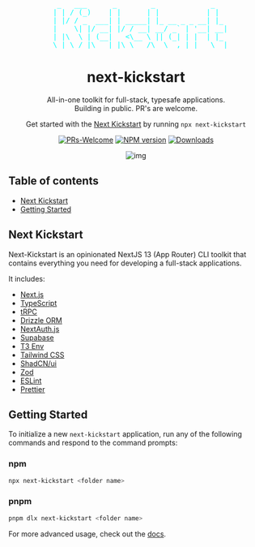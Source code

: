 <pre align="center" style="color: cyan;">
   _   ___      _        _             _   
  | | / (_)    | |      | |           | |  
  | |/ / _  ___| | _____| |_ __ _ _ __| |_ 
  |    \| |/ __| |/ / __| __/ _` | '__| __|
  | |\  \ | (__|   <\__ \ || (_| | |  | |_ 
  \_| \_/_|\___|_|\_\___/\__\__,_|_|   \__|
</pre>

<h1 align="center">
  next-kickstart
</h1>

<p align="center">
  All-in-one toolkit for full-stack, typesafe applications.<br />
  Building in public. PR's are welcome.
</p>

<p align="center">
  Get started with the <a rel="noopener noreferrer" target="_blank" href="https://nextkickstart.vercel.app/">Next Kickstart</a> by running <code>npx next-kickstart</code>
</p>

<div align="center">

[![PRs-Welcome][contribute-image]][contribute-url]
[![NPM version][npm-image]][npm-url] [![Downloads][downloads-image]][npm-url]

</div>

<div align="center">

![img](https://utfs.io/f/3ae6eec0-eb85-44f6-9e54-f52bcf5cc76b-i95bpb.jpg)

</div>

## Table of contents

- <a href="#about">Next Kickstart</a>
- <a href="#getting-started">Getting Started</a>

<h2 id="about">Next Kickstart</h2>

Next-Kickstart is an opinionated NextJS 13 (App Router) CLI toolkit
that contains everything you need for developing a full-stack applications.

It includes:

- [Next.js](https://nextjs.org)
- [TypeScript](https://typescriptlang.org)
- [tRPC](https://trpc.io)
- [Drizzle ORM](https://orm.drizzle.team)
- [NextAuth.js](https://next-auth.js.org)
- [Supabase](https://supabase.com)
- [T3 Env](https://env.t3.gg)
- [Tailwind CSS](https://tailwindcss.com)
- [ShadCN/ui](https://ui.shadcn.com)
- [Zod](https://zod.dev)
- [ESLint](https://eslint.org)
- [Prettier](https://prettier.io)

<h2 id="getting-started">Getting Started</h2>

To initialize a new `next-kickstart` application, run any of the following
commands and respond to the command prompts:

### npm

```bash
npx next-kickstart <folder name>
```

### pnpm

```bash
pnpm dlx next-kickstart <folder name>
```

For more advanced usage, check out the
[docs](https://kickstart-docs.vercel.app/).

[downloads-image]:
  https://img.shields.io/npm/dm/next-kickstart?color=364fc7&logoColor=364fc7
[npm-url]: https://www.npmjs.com/package/next-kickstart
[npm-image]:
  https://img.shields.io/npm/v/next-kickstart?color=0b7285&logoColor=0b7285
[contribute-url]: https://github.com/miljan-code/next-kickstart
[contribute-image]: https://img.shields.io/badge/PRs-welcome-blue.svg
